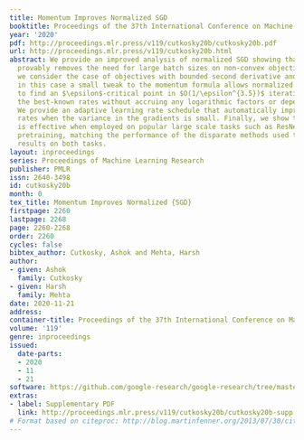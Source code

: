 ```yaml
---
title: Momentum Improves Normalized SGD
booktitle: Proceedings of the 37th International Conference on Machine Learning
year: '2020'
pdf: http://proceedings.mlr.press/v119/cutkosky20b/cutkosky20b.pdf
url: http://proceedings.mlr.press/v119/cutkosky20b.html
abstract: We provide an improved analysis of normalized SGD showing that adding momentum
  provably removes the need for large batch sizes on non-convex objectives. Then,
  we consider the case of objectives with bounded second derivative and show that
  in this case a small tweak to the momentum formula allows normalized SGD with momentum
  to find an $\epsilon$-critical point in $O(1/\epsilon^{3.5})$ iterations, matching
  the best-known rates without accruing any logarithmic factors or dependence on dimension.
  We provide an adaptive learning rate schedule that automatically improves convergence
  rates when the variance in the gradients is small. Finally, we show that our method
  is effective when employed on popular large scale tasks such as ResNet-50 and BERT
  pretraining, matching the performance of the disparate methods used to get state-of-the-art
  results on both tasks.
layout: inproceedings
series: Proceedings of Machine Learning Research
publisher: PMLR
issn: 2640-3498
id: cutkosky20b
month: 0
tex_title: Momentum Improves Normalized {SGD}
firstpage: 2260
lastpage: 2268
page: 2260-2268
order: 2260
cycles: false
bibtex_author: Cutkosky, Ashok and Mehta, Harsh
author:
- given: Ashok
  family: Cutkosky
- given: Harsh
  family: Mehta
date: 2020-11-21
address: 
container-title: Proceedings of the 37th International Conference on Machine Learning
volume: '119'
genre: inproceedings
issued:
  date-parts:
  - 2020
  - 11
  - 21
software: https://github.com/google-research/google-research/tree/master/nigt_optimizer
extras:
- label: Supplementary PDF
  link: http://proceedings.mlr.press/v119/cutkosky20b/cutkosky20b-supp.pdf
# Format based on citeproc: http://blog.martinfenner.org/2013/07/30/citeproc-yaml-for-bibliographies/
---
```

